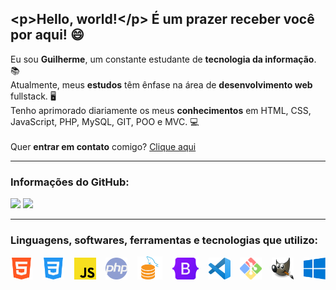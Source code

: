 ## &lt;p&gt;Hello, world!&lt;/p&gt; É um prazer receber você por aqui! 😄

Eu sou **Guilherme**, um constante estudante de **tecnologia da informação**. 📚<br>
Atualmente, meus **estudos** têm ênfase na área de **desenvolvimento web** fullstack. 🖥<br>
Tenho aprimorado diariamente os meus **conhecimentos** em HTML, CSS, JavaScript, PHP, MySQL, GIT, POO e MVC. 💻<br><br>
Quer **entrar em contato** comigo? [Clique aqui](https://guilhermecastelo.github.io/)

<hr>

### Informações do GitHub:
<div>
  <img height="162em" src="https://github-readme-stats.vercel.app/api/top-langs/?username=GuilhermeCastelo&layout=compact&theme=react&locale=pt-br&border_radius=5&hide_border=true">

<img height="162em" src="https://github-readme-stats.vercel.app/api?username=GuilhermeCastelo&layout=compact&theme=react&locale=pt-br&border_radius=8&hide_border=true">
</div>

<hr>

### Linguagens, softwares, ferramentas e tecnologias que utilizo:
<div>
  <img src="icons/html.png" width="35" height="35" title="HTML5">&nbsp;&nbsp;&nbsp;
  <img src="icons/css.png" width="35" height="35" title="CSS3">&nbsp;&nbsp;&nbsp;
  <img src="icons/js.png" width="35" height="35" title="JavaScript">&nbsp;&nbsp;&nbsp;
  <img src="icons/php.png" width="35" height="35" title="PHP">&nbsp;&nbsp;&nbsp;
  <img src="icons/mysql.png" width="40" height="37" title="MySQL">&nbsp;&nbsp;&nbsp;
  <img src="icons/bootstrap.png" width="42" height="35" title="Bootstrap">&nbsp;&nbsp;&nbsp;
  <img src="icons/vscode.png" width="35" height="35" title="Visual Studio Code">&nbsp;&nbsp;&nbsp;
  <img src="icons/git.png" width="35" height="35" title="GIT">&nbsp;&nbsp;&nbsp;
  <img src="icons/gimp.png" width="35" height="35" title="GIMP">&nbsp;&nbsp;&nbsp;
  <img src="icons/windows.png" width="35" height="35" title="Windows">&nbsp;&nbsp;&nbsp;
</div>
